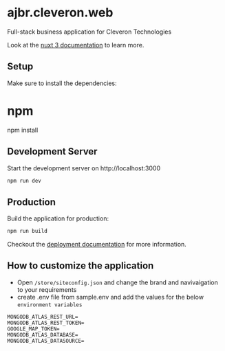 # ajbr.cleveron.web

Full-stack business application for Cleveron Technologies

Look at the [nuxt 3 documentation](https://v3.nuxtjs.org) to learn more.

## Setup

Make sure to install the dependencies:

# npm

npm install

## Development Server

Start the development server on http://localhost:3000

```bash
npm run dev
```

## Production

Build the application for production:

```bash
npm run build
```

Checkout the [deployment documentation](https://v3.nuxtjs.org/guide/deploy/presets) for more information.

## How to customize the application

- Open `/store/siteconfig.json` and change the brand and navivaigation to your requirements
- create .env file from sample.env and add the values for the below `environment variables`

```
MONGODB_ATLAS_REST_URL=
MONGODB_ATLAS_REST_TOKEN=
GOOGLE_MAP_TOKEN=
MONGODB_ATLAS_DATABASE=
MONGODB_ATLAS_DATASOURCE=
```

